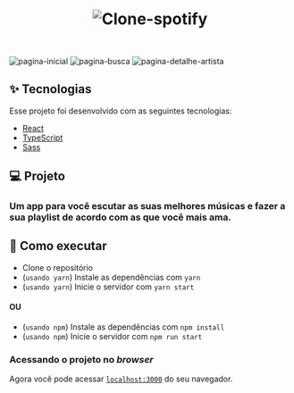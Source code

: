 <h1 align="center">
  <img alt="Clone-spotify" title="Clone-spotify" src="https://user-images.githubusercontent.com/50915625/139596309-3da59f30-0dd0-4967-aa83-d8600cb18be7.png" />
</h1>

<br>

![pagina-inicial](https://user-images.githubusercontent.com/50915625/139595584-dd55b63d-ccdc-4c92-84d3-6c59cfbe18bf.jpeg)
![pagina-busca](https://user-images.githubusercontent.com/50915625/139595593-a5f610a8-67c9-4bfa-b328-928178aeb3cb.jpeg)
![pagina-detalhe-artista](https://user-images.githubusercontent.com/50915625/139595598-9bbe1a48-ca7e-4bee-866a-3fcd10985075.jpeg)

## ✨ Tecnologias

Esse projeto foi desenvolvido com as seguintes tecnologias:

- [React](https://reactjs.org)
- [TypeScript](https://www.typescriptlang.org/)
- [Sass](https://sass-lang.com/documentation)

## 💻 Projeto

 ### Um app para você escutar as suas melhores músicas e fazer a sua playlist de acordo com as que você mais ama.

## 🚀 Como executar

- Clone o repositório
- (`usando yarn`) Instale as dependências com `yarn`
- (`usando yarn`) Inicie o servidor com `yarn start`
#### OU
- (`usando npm`) Instale as dependências com `npm install`
- (`usando npm`) Inicie o servidor com `npm run start`

### Acessando o projeto no *browser*
Agora você pode acessar [`localhost:3000`](http://localhost:3000) do seu navegador.

